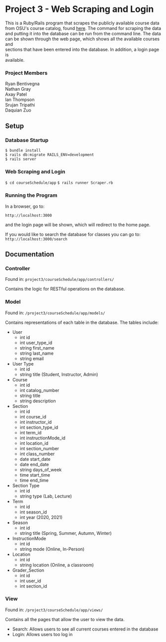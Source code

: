 # Project 3 - Web Scraping and Login

This is a Ruby/Rails program that scrapes the publicly available course data  
from OSU's course catalog, found [here](https://registrar.osu.edu/courses/index.asp). The command for scraping the data  
and putting it into the database can be run from the command line. The data  
can be shown through the web page, which shows all the available courses and  
sections that have been entered into the database. In addition, a login page is  
available.

### Project Members

Ryan Bentivegna  
Nathan Gray  
Axay Patel  
Ian Thompson  
Srujan Tripathi  
Daquian Zuo  

## Setup

### Database Startup

`$ bundle install`  
`$ rails db:migrate RAILS_ENV=development`  
`$ rails server`  

### Web Scraping and Login

`$ cd courseSchedule/app`
`$ rails runner Scraper.rb`

### Running the Program

In a browser, go to:

`http://localhost:3000`

and the login page will be shown, which will redirect to the home page.

If you would like to search the database for classes you can go to:
`http://localhost:3000/search`

## Documentation

### Controller

Found in: `project3/courseSchedule/app/controllers/`

Contains the logic for RESTful operations on the database. 

### Model

Found in: `/project3/courseSchedule/app/models/`

Contains representations of each table in the database. The tables include:
- User
  - int id
  - int user_type_id
  - string first_name
  - string last_name
  - string email
- User Type
  - int id
  - string title (Student, Instructor, Admin)
- Course
  - int id
  - int catalog_number
  - string title
  - string description
- Section
  - int id
  - int course_id
  - int instructor_id
  - int section_type_id
  - int term_id
  - int instructionMode_id
  - int location_id
  - int section_number
  - int class_number
  - date start_date
  - date end_date
  - string days_of_week
  - time start_time
  - time end_time
- Section Type
  - int id
  - string type (Lab, Lecture)
- Term
  - int id
  - int season_id
  - int year (2020, 2021)
- Season
  - int id
  - string title (Spring, Summer, Autumn, Winter)
- InstructionMode
  - int id
  - string mode (Online, In-Person)
- Location
  - int id
  - string location (Online, a classroom)
- Grader_Section
  - int id
  - int user_id
  - int section_id

### View

Found in: `/project3/courseSchedule/app/views/`

Contains all the pages that allow the user to view the data.

- Search: Allows users to see all current courses entered in the database
- Login: Allows users too log in
